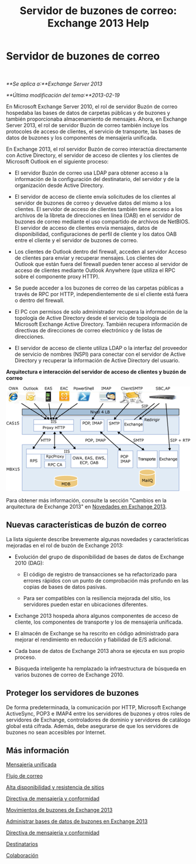 ﻿---
title: 'Servidor de buzones de correo: Exchange 2013 Help'
TOCTitle: Servidor de buzones de correo
ms:assetid: 1aacc1c9-c81b-47d4-b222-ee73956cf968
ms:mtpsurl: https://technet.microsoft.com/es-es/library/JJ150491(v=EXCHG.150)
ms:contentKeyID: 48267857
ms.date: 04/23/2018
mtps_version: v=EXCHG.150
ms.translationtype: HT
---

# Servidor de buzones de correo

 

_**Se aplica a:**Exchange Server 2013_

_**Última modificación del tema:**2013-02-19_

En Microsoft Exchange Server 2010, el rol de servidor Buzón de correo hospedaba las bases de datos de carpetas públicas y de buzones y también proporcionaba almacenamiento de mensajes. Ahora, en Exchange Server 2013, el rol de servidor Buzón de correo también incluye los protocoles de acceso de clientes, el servicio de transporte, las bases de datos de buzones y los componentes de mensajería unificada.

En Exchange 2013, el rol servidor Buzón de correo interactúa directamente con Active Directory, el servidor de acceso de clientes y los clientes de Microsoft Outlook en el siguiente proceso:

  - El servidor Buzón de correo usa LDAP para obtener acceso a la información de la configuración del destinatario, del servidor y de la organización desde Active Directory.

  - El servidor de acceso de cliente envía solicitudes de los clientes al servidor de buzones de correo y devuelve datos del mismo a los clientes. El servidor de acceso de clientes también tiene acceso a los archivos de la libreta de direcciones en línea (OAB) en el servidor de buzones de correo mediante el uso compartido de archivos de NetBIOS. El servidor de acceso de clientes envía mensajes, datos de disponibilidad, configuraciones de perfil de cliente y los datos OAB entre el cliente y el servidor de buzones de correo.

  - Los clientes de Outlook dentro del firewall, acceden al servidor Acceso de clientes para enviar y recuperar mensajes. Los clientes de Outlook que están fuera del firewall pueden tener acceso al servidor de acceso de clientes mediante Outlook Anywhere (que utiliza el RPC sobre el componente proxy HTTP).

  - Se puede acceder a los buzones de correo de las carpetas públicas a través de RPC por HTTP, independientemente de si el cliente está fuera o dentro del firewall.

  - El PC con permisos de solo administrador recupera la información de la topología de Active Directory desde el servicio de topología de Microsoft Exchange Active Directory. También recupera información de directivas de direcciones de correo electrónico y de listas de direcciones.

  - El servidor de acceso de cliente utiliza LDAP o la interfaz del proveedor de servicio de nombres (NSPI) para conectar con el servidor de Active Directory y recuperar la información de Active Directory del usuario.

**Arquitectura e interacción del servidor de acceso de clientes y buzón de correo**

![Interacción de los servidores de acceso de cliente y de buzones de correo](images/JJ150491.d14577bf-14f9-40fa-bd49-a92932eb003a(EXCHG.150).gif "Interacción de los servidores de acceso de cliente y de buzones de correo")

Para obtener más información, consulte la sección "Cambios en la arquitectura de Exchange 2013" en [Novedades en Exchange 2013](what-s-new-in-exchange-2013-exchange-2013-help.md).

## Nuevas características de buzón de correo

La lista siguiente describe brevemente algunas novedades y características mejoradas en el rol de buzón de Exchange 2013:

  - Evolución del grupo de disponibilidad de bases de datos de Exchange 2010 (DAG):
    
      - El código de registro de transacciones se ha refactorizado para errores rápidos con un punto de comprobación más profundo en las copias de bases de datos pasivas.
    
      - Para ser compatibles con la resiliencia mejorada del sitio, los servidores pueden estar en ubicaciones diferentes.

  - Exchange 2013 hospeda ahora algunos componentes de acceso de cliente, los componentes de transporte y los de mensajería unificada.

  - El almacén de Exchange se ha rescrito en código administrado para mejorar el rendimiento en reducción y fiabilidad de E/S adicional.

  - Cada base de datos de Exchange 2013 ahora se ejecuta en sus propio proceso.

  - Búsqueda inteligente ha remplazado la infraestructura de búsqueda en varios buzones de correo de Exchange 2010.

## Proteger los servidores de buzones

De forma predeterminada, la comunicación por HTTP, Microsoft Exchange ActiveSync, POP3 e IMAP4 entre los servidores de buzones y otros roles de servidores de Exchange, controladores de dominio y servidores de catálogo global está cifrada. Además, debe asegurarse de que los servidores de buzones no sean accesibles por Internet.

## Más información

[Mensajería unificada](unified-messaging-exchange-2013-help.md)

[Flujo de correo](mail-flow-exchange-2013-help.md)

[Alta disponibilidad y resistencia de sitios](high-availability-and-site-resilience-exchange-2013-help.md)

[Directiva de mensajería y conformidad](messaging-policy-and-compliance-exchange-2013-help.md)

[Movimientos de buzones de Exchange 2013](mailbox-moves-in-exchange-2013-exchange-2013-help.md)

[Administrar bases de datos de buzones en Exchange 2013](manage-mailbox-databases-in-exchange-2013-exchange-2013-help.md)

[Directiva de mensajería y conformidad](messaging-policy-and-compliance-exchange-2013-help.md)

[Destinatarios](recipients-exchange-2013-help.md)

[Colaboración](collaboration-exchange-2013-help.md)

